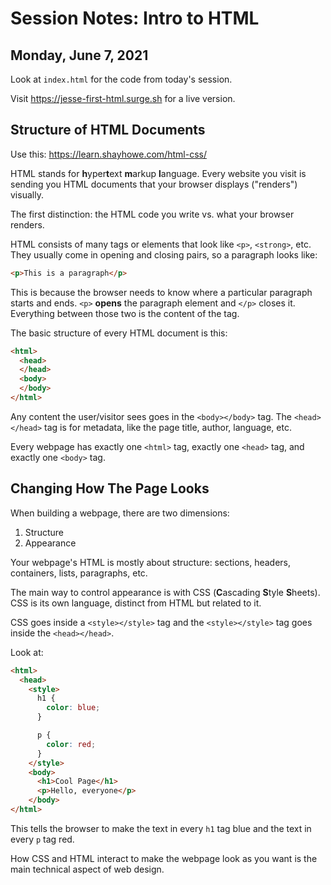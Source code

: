 # Session Notes: Intro to HTML

## Monday, June 7, 2021

Look at `index.html` for the code from today's session.

Visit <https://jesse-first-html.surge.sh> for a live version.

## Structure of HTML Documents

Use this: <https://learn.shayhowe.com/html-css/>

HTML stands for **h**yper**t**ext **m**arkup **l**anguage. Every website you visit is sending you HTML documents that your browser displays ("renders") visually.

The first distinction: the HTML code you write vs. what your browser renders.

HTML consists of many tags or elements that look like `<p>`, `<strong>`, etc. They usually come in opening and closing pairs, so a paragraph looks like:

```html
<p>This is a paragraph</p>
```

This is because the browser needs to know where a particular paragraph starts and ends. `<p>` **opens** the paragraph element and `</p>` closes it. Everything between those two is the content of the tag.

The basic structure of every HTML document is this:

```html
<html>
  <head>
  </head>
  <body>
  </body>
</html>
```

Any content the user/visitor sees goes in the `<body></body>` tag. The `<head></head>` tag is for metadata, like the page title, author, language, etc.

Every webpage has exactly one `<html>` tag, exactly one `<head>` tag, and exactly one `<body>` tag.

## Changing How The Page Looks

When building a webpage, there are two dimensions:

1. Structure
1. Appearance

Your webpage's HTML is mostly about structure: sections, headers, containers, lists, paragraphs, etc.

The main way to control appearance is with CSS (**C**ascading **S**tyle **S**heets). CSS is its own language, distinct from HTML but related to it.

CSS goes inside a `<style></style>` tag and the `<style></style>` tag goes inside the `<head></head>`.

Look at:

```html
<html>
  <head>
    <style>
      h1 {
        color: blue;
      }

      p {
        color: red;
      }
    </style>
    <body>
      <h1>Cool Page</h1>
      <p>Hello, everyone</p>
    </body>
</html>
```

This tells the browser to make the text in every `h1` tag blue and the text in every `p` tag red.

How CSS and HTML interact to make the webpage look as you want is the main technical aspect of web design.

